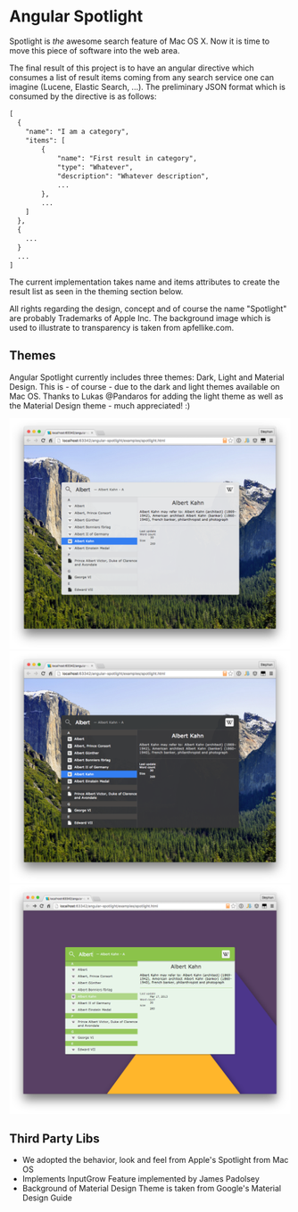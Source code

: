 # Angular Spotlight

Spotlight is _the_ awesome search feature of Mac OS X.
Now it is time to move this piece of software into the web area.

The final result of this project is to have an angular directive which consumes a list of result items coming from any search service one can imagine (Lucene, Elastic Search, ...).
The preliminary JSON format which is consumed by the directive is as follows:

```
[
  {
    "name": "I am a category",
    "items": [
    	{
    		"name": "First result in category",
    		"type": "Whatever",
    		"description": "Whatever description",
    		...
    	},
    	...
    ]
  },
  {
    ...
  }
  ...
]
```

The current implementation takes name and items attributes to create the result list as seen in the theming section below.

All rights regarding the design, concept and of course the name "Spotlight" are probably Trademarks of Apple Inc. 
The background image which is used to illustrate to transparency is taken from apfellike.com.

## Themes

Angular Spotlight currently includes three themes: Dark, Light and Material Design. 
This is - of course - due to the dark and light themes available on Mac OS.
Thanks to Lukas @Pandaros for adding the light theme as well as the Material Design theme - much appreciated! :)

![](docs/screenshot-light-theme.png)
![](docs/screenshot-dark-theme.png)
![](docs/screenshot-material-theme.png)

## Third Party Libs
 * We adopted the behavior, look and feel from Apple's Spotlight from Mac OS
 * Implements InputGrow Feature implemented by James Padolsey
 * Background of Material Design Theme is taken from Google's Material Design Guide
